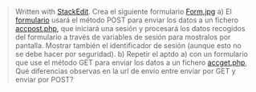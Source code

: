 ﻿


> Written with [StackEdit](https://stackedit.io/).
Crea el siguiente formulario [Form.jpg](Form.jpg)
a) El [formulario](formpost.php) usará el método POST para enviar los datos a un fichero [accpost.php,](accpost.php) que iniciará una sesión y procesará los datos recogidos del formulario a través de variables de sesión para mostralos por pantalla. Mostrar también el identificador de sesión (aunque esto no se debe hacer por seguridad).
b)  Repetir el aptdo a) con un formulario que use el método GET para enviar los datos a un fichero [accget.php](accget.php), Qué diferencias observas en la url de envío entre enviar por GET y enviar por POST?
